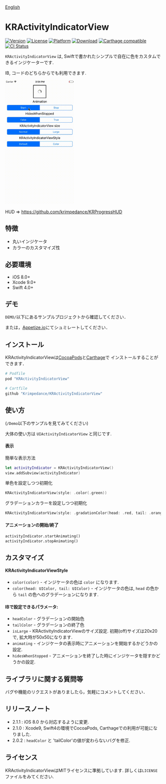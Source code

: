 [English](./README.md)

# KRActivityIndicatorView

[![Version](https://img.shields.io/cocoapods/v/KRActivityIndicatorView.svg?style=flat)](http://cocoapods.org/pods/KRActivityIndicatorView)
[![License](https://img.shields.io/cocoapods/l/KRActivityIndicatorView.svg?style=flat)](http://cocoapods.org/pods/KRActivityIndicatorView)
[![Platform](https://img.shields.io/cocoapods/p/KRActivityIndicatorView.svg?style=flat)](http://cocoapods.org/pods/KRActivityIndicatorView)
[![Download](https://img.shields.io/cocoapods/dt/KRActivityIndicatorView.svg?style=flat)](http://cocoapods.org/pods/KRActivityIndicatorView)
[![Carthage compatible](https://img.shields.io/badge/Carthage-compatible-4BC51D.svg?style=flat)](https://github.com/Carthage/Carthage)
[![CI Status](http://img.shields.io/travis/krimpedance/KRActivityIndicatorView.svg?style=flat)](https://travis-ci.org/krimpedance/KRActivityIndicatorView)

`KRActivityIndicatorView` は, Swiftで書かれたシンプルで自在に色をカスタムできるインジケーターです.

IB, コードのどちらからでも利用できます.

<img src="https://github.com/krimpedance/Resources/blob/master/KRActivityIndicatorView/demo.gif" height=400>

HUD => https://github.com/krimpedance/KRProgressHUD

## 特徴
- 丸いインジケータ
- カラーのカスタマイズ性

## 必要環境
- iOS 8.0+
- Xcode 9.0+
- Swift 4.0+

## デモ
`DEMO/`以下にあるサンプルプロジェクトから確認してください．

または，[Appetize.io](https://appetize.io/app/v73ez7gvuzzuhxecu4zqv4em0r)にてシュミレートしてください．

## インストール
KRActivityIndicatorViewは[CocoaPods](http://cocoapods.org)と[Carthage](https://github.com/Carthage/Carthage)で
インストールすることができます．

```ruby
# Podfile
pod "KRActivityIndicatorView"
```

```ruby
# Cartfile
github "Krimpedance/KRActivityIndicatorView"
```

## 使い方
(`/Demo`以下のサンプルを見てみてください)

大体の使い方は `UIActivityIndicatorView` と同じです.

#### 表示

簡単な表示方法

```swift
let activityIndicator = KRActivityIndicatorView()
view.addSubview(activityIndicator)
```

単色を設定しつつ初期化

```swift
KRActivityIndicatorView(style: .color(.green))
```

グラデーションカラーを設定しつつ初期化

```swift
KRActivityIndicatorView(style: .gradationColor(head: .red, tail: .orange))
```

#### アニメーションの開始/終了

```
activityIndicator.startAnimating()
activityIndicator.stopAnimating()
```

## カスタマイズ

#### KRActivityIndicatorViewStyle

* `color(color)` - インジケータの色は `color` になります.
* `color(head: UIColor, tail: UIColor)` - インジケータの色は, `head` の色から `tail` の色へのグラデーションになります.

#### IBで設定できるパラメータ:
* `headColor` - グラデーションの開始色
* `tailColor` - グラデーションの終了色
* `isLarge` - KRActivityIndicatorViewのサイズ設定. 初期(off)サイズは20x20で, 拡大時が50x50になります.
* `animating` - インジケータの表示時にアニメーションを開始するかどうかの設定.
* `hidesWhenStopped` - アニメーションを終了した時にインジケータを隠すかどうかの設定.

## ライブラリに関する質問等
バグや機能のリクエストがありましたら，気軽にコメントしてください．

## リリースノート
- 2.1.1 : iOS 8.0 から対応するように変更.
- 2.1.0 : Xcode9, Swift4の環境でCocoaPods, Carthageでの利用が可能になりました.
- 2.0.2 : `headColor` と 'tailColor'の値が変わらないバグを修正.

## ライセンス
KRActivityIndicatorViewはMITライセンスに準拠しています.
詳しくは`LICENSE`ファイルをみてください.
